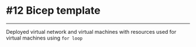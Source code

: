 # #12 Bicep template
___


Deployed virtual network and virtual machines with resources used for virtual machines using <code>for loop</code> 
